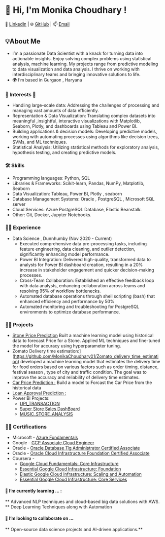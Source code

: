 # 👋 Hi, I'm Monika Choudhary !
🔗 [LinkedIn](https://www.linkedin.com/in/monika-choudhary-78486619/) | 🌐 [GitHub](https://github.com/MonikaChoudhary01) | 📫 [Email](saimonika01@gmail.com)

## 💡About Me

- I’m a passionate Data Scientist with a knack for turning data into actionable insights. Enjoy solving complex problems using statistical analysis, machine learning. My projects range from predictive modeling  to data visualization and  data analysis. I thrive on working with interdisciplinary teams and bringing innovative solutions to life.
- 🌍 I’m based in Gurgaon , Haryana

### 👀 Interests 🔭 

- Handling large-scale data: Addressing the challenges of processing and managing vast amounts of data efficiently.
- Representation & Data Visualization: Translating complex datasets into meaningful ,insightful, interactive visualizations with Matplotlib, Seaborn, Plotly, and dashboards using Tableau and Power BI.
- Building applications & decision models: Developing predictive models, working with automating processes using algorithms like decision trees, SVMs, and ML techniques.
- Statistical Analysis: Utilizing statistical methods for exploratory analysis, hypothesis testing, and creating predictive models.

### 🛠 Skills 
* Programming languages: Python, SQL
* Libraries & Frameworks: Scikit-learn, Pandas, NumPy, Matplotlib, Seaborn
* Data Visualization: Tableau, Power BI, Plotly , seaborn
* Database Management Systems: Oracle , PostgreSQL , Microsoft SQL server
* Cloud Services: Azure PostgreSQL Database, Elastic Beanstalk.
* Other: Git, Docker, Jupyter Notebooks.
  
### 👨‍💻 Experience 

- Data Science , Dunnhumby (Nov 2020 - Current)
  -  Executed comprehensive data pre-processing tasks, including feature engineering, data cleaning, and outlier detection, significantly enhancing model performance.
  - Power BI Integration: Delivered high-quality, transformed data to analysts for Power BI dashboard creation, resulting in a 20% increase in stakeholder engagement and quicker decision-making processes.
  - Cross-Team Collaboration: Established an effective feedback loop with data analysts, enhancing collaboration across teams and resolving 95% of workflow bottlenecks.
  - Automated database operations through shell scripting (bash) that enhanced efficiency and performance by 50%
  - Automated monitoring and troubleshooting for PostgreSQL environments to optimize database performance.

### 🧑‍🔧 Projects 

- [Stone Price Prediction](https://github.com/MonikaChoudhary01/Stone_Price_Prediction)
 Built a machine learning model using historical data to forecast Price for a Stone. Applied ML techniques and fine-tuned the model for accuracy using hyperparameter tuning.
- Zomato Delivery time estimation:](https://github.com/MonikaChoudhary01/Zomato_delivery_time_estimation)
  developed a machine learning model that estimates the delivery time for food orders based on various factors such as order timing, distance, festival season , type of city and traffic condition. The goal was to improve the accuracy and reliability of delivery time estimates.
- [Car Price Prediction :](https://github.com/MonikaChoudhary01/Car_price_prediction/tree/main/notebooks)
  Build a model to Forcast the Car Price from the historical data 
- [Loan Approval Prediction :](https://github.com/MonikaChoudhary01/Loan_approval_prediction)
- Power BI Projects:
  - [UPI_TRANSACTION](https://www.linkedin.com/feed/update/urn:li:activity:7242047849805316096?updateEntityUrn=urn%3Ali%3Afs_updateV2%3A%28urn%3Ali%3Aactivity%3A7242047849805316096%2CFEED_DETAIL%2CEMPTY%2CDEFAULT%2Cfalse%29&lipi=urn%3Ali%3Apage%3Ad_flagship3_profile_view_base%3B3HL1IXGqTcqdnUmfGNPTRQ%3D%3D)
  - [Super Store Sales DashBoard](https://github.com/MonikaChoudhary01/Power-BI/blob/main/SuperStore.pbix)
  - [MUSIC_STORE_ANALYSIS](https://www.linkedin.com/feed/update/urn:li:activity:7224744164356153344?updateEntityUrn=urn%3Ali%3Afs_updateV2%3A%28urn%3Ali%3Aactivity%3A7224744164356153344%2CFEED_DETAIL%2CEMPTY%2CDEFAULT%2Cfalse%29&lipi=urn%3Ali%3Apage%3Ad_flagship3_profile_view_base%3B3HL1IXGqTcqdnUmfGNPTRQ%3D%3D)

### 👨‍🎓 Certifications 

* Microsoft - [Azure Fundamentals](https://www.credly.com/badges/87a8fe3d-04b0-4e91-ae21-fbd47a3fae29/public_url)
* Google - [GCP Associate Cloud Engineer](https://www.credly.com/badges/9e4fefcd-8060-49f7-9bfd-493bef89a4f3/public_url)
* Oracle - [Oracle Database 11g Administrator Certified Associate]( https://www.credly.com/badges/95cb75f0-7709-41cf-92ef-af3713261f01/public_url)
* Oracle - [Oracle Cloud Infrastructure Foundation Certified Associate](https://www.credly.com/badges/32ed5ea1-3d59-4f87-907e-349b996274e5/public_url)
* Coursera -
    - [Google Cloud Fundamentals: Core Infrastructure](https://coursera.org/share/7f2bed3274022ee19293944a79480561)
    - [Essential Google Cloud Infrastructure: Foundation](https://coursera.org/share/087ca9f61f5edf0625408c7eb4974014)
    - [Elastic Google Cloud Infrastructure: Scaling and Automation](https://coursera.org/share/d90272db60d79bd273becf380e09b6e8)
    - [Essential Google Cloud Infrastructure: Core Services](https://coursera.org/share/34b251f032e1b8fe1a9a073f138755eb)

#### 🌱 I’m currently learning ... : 
** Advanced NLP techniques and cloud-based big data solutions with AWS.
** Deep Learning Techniques along with Automation

#### 💞️ I’m looking to collaborate on ...
** Open-source data science projects and AI-driven applications.**



